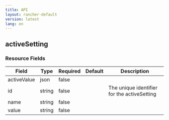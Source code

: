 ```yaml
---
title: API
layout: rancher-default
version: latest
lang: en
---
```


## activeSetting





### Resource Fields

Field | Type | Required | Default | Description
---|---|---|---|---
activeValue | json | false |  | 
id | string | false |  | The unique identifier for the activeSetting
name | string | false |  | 
value | string | false |  | 

